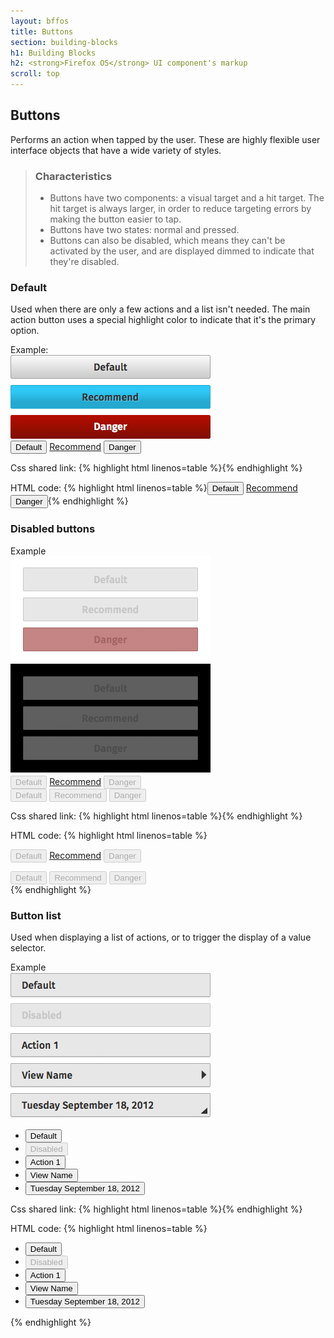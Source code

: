 ```yaml
---
layout: bffos
title: Buttons
section: building-blocks
h1: Building Blocks
h2: <strong>Firefox OS</strong> UI component's markup
scroll: top
---
```


## Buttons

Performs an action when tapped by the user. These are highly flexible user interface objects that have a wide variety of styles.

> ### Characteristics
> * Buttons have two components: a visual target and a hit target. The hit target is always larger, in order to reduce targeting errors by making the button easier to tap.
> * Buttons have two states: normal and pressed.
> * Buttons can also be disabled, which means they can't be activated by the user, and are displayed dimmed to indicate that they're disabled.

### Default
Used when there are only a few actions and a list isn't needed. The main action button uses a special highlight color to indicate that it's the primary option.

<div>
  <label>Example:</label>
  <section class="example">
    <img src="../images/BB/buttons_1.jpg" alt="Buttons (Image replacing code)"/>
    <article class="frame">
      <button>Default</button>
      <a class="recommend" role="button" href="#">Recommend</a>
      <button class="danger">Danger</button>
    </article>
  </section>

  <label>Css shared link:</label>
  {% highlight html linenos=table %}<link rel="stylesheet" type="text/css" href="shared/style/buttons.css">{% endhighlight %}
  
  <label>HTML code:</label>
  {% highlight html linenos=table %}<button>Default</button>
  <a class="recommend" role="button" href="#">Recommend</a>
  <button class="danger">Danger</button>{% endhighlight %}
</div>

### Disabled buttons
<div>
  <label>Example</label>
  <section class="example">
    <img src="../images/BB/buttons_2.png" alt="Buttons (Image replacing code)"/>
    <article class="frame">
      <div>
        <button disabled="disabled">Default</button>
        <a class="recommend" role="button" aria-disabled="true" href="#">Recommend</a>
        <button class="danger" disabled="disabled">Danger</button>
      </div>
      <div class="dark"><!-- disabled buttons over dark background -->
        <button disabled="disabled">Default</button>
        <button class="recommend" disabled="disabled">Recommend</button>
        <button class="danger" disabled="disabled">Danger</button>
      </div>
    </article>
  </section>

  <label>Css shared link:</label>
  {% highlight html linenos=table %}<link rel="stylesheet" type="text/css" href="shared/style/buttons.css">{% endhighlight %}
  
  <label>HTML code:</label>
  {% highlight html linenos=table %}<div>
  <button disabled="disabled">Default</button>
  <a class="recommend" role="button" aria-disabled="true" href="#">Recommend</a>
  <button class="danger" disabled="disabled">Danger</button>
</div>
<div class="dark"><!-- disabled buttons over dark background -->
  <button disabled="disabled">Default</button>
  <button class="recommend" disabled="disabled">Recommend</button>
  <button class="danger" disabled="disabled">Danger</button>
</div>{% endhighlight %}
</div>

### Button list
Used when displaying a list of actions, or to trigger the display of a value selector.

<div>
  <label>Example</label>
  <section class="example">
    <img src="../images/BB/buttons_3.png" alt="Buttons (Image replacing code)"/>
    <article class="frame">
      <ul>
        <li>
          <button>Default</button>
        </li>
        <li>
          <button disabled="disabled">Disabled</button>
        </li>
        <li><button>Action 1</button></li>
        <li><button class="icon icon-view">View Name</button></li>
        <li><button class="icon icon-dialog">Tuesday September 18, 2012</button></li>
      </ul>
    </article>
  </section>

  <label>Css shared link:</label>
  {% highlight html linenos=table %}<link rel="stylesheet" type="text/css" href="shared/style/buttons.css">{% endhighlight %}

  <label>HTML code:</label>
  {% highlight html linenos=table %}<ul>
  <li>
    <button>Default</button>
  </li>
  <li>
    <button disabled="disabled">Disabled</button>
  </li>
  <li><button>Action 1</button></li>
  <li><button class="icon icon-view">View Name</button></li>
  <li><button class="icon icon-dialog">Tuesday September 18, 2012</button></li>
</ul>{% endhighlight %}
</div>

